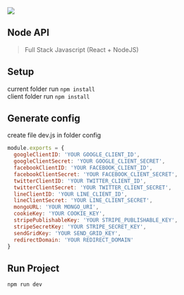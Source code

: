 <img src="https://travis-ci.org/yuttasakcom/NodeAPI.svg?branch=master">

## Node API
> Full Stack Javascript (React + NodeJS)

## Setup
current folder run `npm install`<br>
client folder run `npm install`<br>

## Generate config
create file dev.js in folder config<br>
```javascript
module.exports = {
  googleClientID: 'YOUR GOOGLE_CLIENT_ID',
  googleClientSecret: 'YOUR GOOGLE_CLIENT_SECRET',
  facebookClientID: 'YOUR FACEBOOK_CLIENT_ID',
  facebookClientSecret: 'YOUR FACEBOOK_CLIENT_SECRET',
  twitterClientID: 'YOUR TWITTER_CLIENT_ID',
  twitterClientSecret: 'YOUR TWITTER_CLIENT_SECRET',
  lineClientID: 'YOUR LINE_CLIENT_ID',
  lineClientSecret: 'YOUR LINE_CLIENT_SECRET',
  mongoURL: 'YOUR MONGO_URI',
  cookieKey: 'YOUR COOKIE_KEY',
  stripePublishableKey: 'YOUR STRIPE_PUBLISHABLE_KEY',
  stripeSecretKey: 'YOUR STRIPE_SECRET_KEY',
  sendGridKey: 'YOUR SEND_GRID_KEY',
  redirectDomain: 'YOUR REDIRECT_DOMAIN'
}
```

## Run Project
`npm run dev`